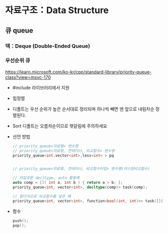 # 자료구조：Data Structure

## 큐 queue

### 덱：Deque (Double-Ended Queue)

### 우선순위 큐

https://learn.microsoft.com/ko-kr/cpp/standard-library/priority-queue-class?view=msvc-170

- #include <queue> 라이브러리에서 지원
- 힙정렬
- 디폴트는 우선 순위가 높은 순서대로 정리되며 하나씩 빼면 맨 앞으로 내림차순 정렬된다.
- Sort 디폴트는 오름차순이므로 햇갈림에 주의하세요
- 선언 방법

  ```cpp
  // priority_queue<자료형> 변수명
  // priority_queue<자료형, 컨테이너, 비교함수> 변수명
  priority_queue<int,vector<int>,less<int> > pq


  // priority_queue<자료형, 컨테이너, 비교함수타입> 변수명(커스텀비교함수)

  // 타입추론 decltype, auto 활용예
  auto comp = []( int a, int b ) { return a > b; };
  priority_queue<int, vector<int>, decltype(comp)> task(comp);

  // 람다식으로 비교함수를 넣은 예
  priority_queue<int, vector<int>, function<bool(int, int)>> task([]( int a, int b ) { return a < b; });

  ```

- 함수

  ```cpp
  push();
  pop();
  ```
